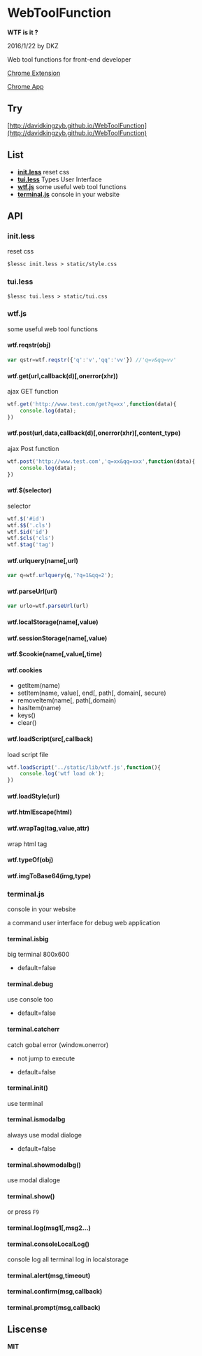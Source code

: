 # WebToolFunction

**WTF is it ?**

2016/1/22 by DKZ



Web tool functions for front-end developer

[Chrome Extension](https://github.com/davidkingzyb/WebToolFunction/blob/chrome/chromeREADME.md)

[Chrome App](https://github.com/davidkingzyb/WebToolFunction/tree/app)

## Try

[http://davidkingzyb.github.io/WebToolFunction](http://davidkingzyb.github.io/WebToolFunction)

## List


- [**init.less**](#initless) reset css
- [**tui.less**](#tuiless) Types User Interface
- [**wtf.js**](#wtfjs) some useful web tool functions
- [**terminal.js**](#terminaljs) console in your website



## API

### init.less

reset css

	$lessc init.less > static/style.css

### tui.less

    $lessc tui.less > static/tui.css


### wtf.js

some useful web tool functions

#### wtf.reqstr(obj)

```js
var qstr=wtf.reqstr({'q':'v','qq':'vv'}) //'q=v&qq=vv'
```
	
#### wtf.get(url,callback(d)[,onerror(xhr))

ajax GET function

```js
wtf.get('http://www.test.com/get?q=xx',function(data){
	console.log(data);
})
```
	
#### wtf.post(url,data,callback(d)[,onerror(xhr)[,content_type)

ajax Post function

```js
wtf.post('http://www.test.com','q=xx&qq=xxx',function(data){
	console.log(data);
})
```

#### wtf.$(selector)

selector

```js
wtf.$('#id')
wtf.$$('.cls')
wtf.$id('id')
wtf.$cls('cls')
wtf.$tag('tag')
```

#### wtf.urlquery(name[,url)

```js
var q=wtf.urlquery(q,'?q=1&qq=2');
```

#### wtf.parseUrl(url)

```js
var urlo=wtf.parseUrl(url)
```

#### wtf.localStorage(name[,value)

#### wtf.sessionStorage(name[,value)

#### wtf.$cookie(name[,value[,time)

#### wtf.cookies

- getItem(name)
- setItem(name, value[, end[, path[, domain[, secure)
- removeItem(name[, path[,domain)
- hasItem(name)
- keys()
- clear()

#### wtf.loadScript(src[,callback)

load script file

```js
wtf.loadScript('../static/lib/wtf.js',function(){
	console.log('wtf load ok');
})
```

#### wtf.loadStyle(url)

#### wtf.htmlEscape(html)

#### wtf.wrapTag(tag,value,attr)

wrap html tag

#### wtf.typeOf(obj)

#### wtf.imgToBase64(img,type)

### terminal.js

console in your website

a command user interface for debug web application

#### terminal.isbig

big terminal 800x600

- default=false

#### terminal.debug

use console too

- default=false

#### terminal.catcherr

catch gobal error (window.onerror)

- not jump to execute

- default=false

#### terminal.init()

use terminal

#### terminal.ismodalbg

always use modal dialoge

- default=false

#### terminal.showmodalbg()

use modal dialoge

#### terminal.show()

or press `F9`

#### terminal.log(msg1[,msg2...)

#### terminal.consoleLocalLog()

console log all terminal log in localstorage

#### terminal.alert(msg,timeout)

#### terminal.confirm(msg,callback)

#### terminal.prompt(msg,callback)

## Liscense

**MIT**
	
